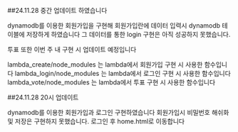 ##24.11.28 중간 업데이트 하였습니다 <br>

dynamodb를 이용한 회원가입을 구현해 회원가입란에 데이터 입력시 dynamodb 테이블에 저장하게 하였습니다
그 데이터를 통한 login 구현은 아직 성공하지 못했습니다.

투표 또한 이번 주 내 구현 시 업데이트 예정입니다

lambda_create/node_modules 는 lambda에서 회원가입 구현 시 사용한 함수입니다
lambda_login/node_modules 는 lambda에서 로그인 구현 시 사용한 함수입니다
lambda_vote/node_modules 는 lambda에서 투표 구현 시 사용한 함수입니다


##24.11.28 20시 업데이트 <br>

dynamodb를 이용한 회원가입과 로그인 구현하였습니다
회원가입시 비밀번호 해쉬화 및 저장은 구현하지 못했습니다.
로그인 후 home.html로 이동합니다